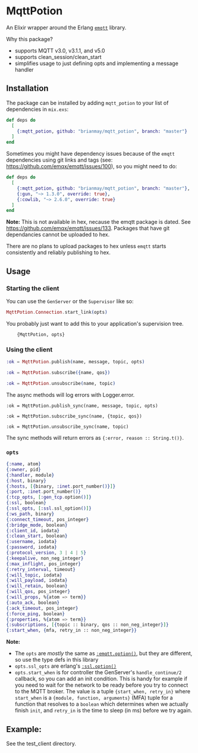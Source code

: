 # MqttPotion

An Elixir wrapper around the Erlang [`emqtt`](https://github.com/emqx/emqtt) library.

Why this package?

 * supports MQTT v3.0, v3.1.1, and v5.0
 * supports clean_session/clean_start
 * simplifies usage to just defining opts and implementing a message handler

## Installation

The package can be installed by adding `mqtt_potion` to your list of dependencies in
`mix.exs`:

```elixir
def deps do
  [
    {:mqtt_potion, github: "brianmay/mqtt_potion", branch: "master"}
  ]
end
```

Sometimes you might have dependency issues because of the `emqtt` dependencies
using git links and tags (see: https://github.com/emqx/emqtt/issues/100),
so you might need to do:

```elixir
def deps do
  [
    {:mqtt_potion, github: "brianmay/mqtt_potion", branch: "master"},
    {:gun, "~> 1.3.0", override: true},
    {:cowlib, "~> 2.6.0", override: true}
  ]
end
```

**Note:** This is not available in hex, necause the emqtt package is dated.
See https://github.com/emqx/emqtt/issues/133. Packages that have git
dependancies cannot be uploaded to hex.

There are no plans to upload packages to hex unless `emqtt` starts consistently
and reliably publishing to hex.

## Usage

### Starting the client

You can use the `GenServer` or the `Supervisor` like so:

```elixir
MqttPotion.Connection.start_link(opts)
```
You probably just want to add this to your application's supervision tree.

```
    {MqttPotion, opts}
```

### Using the client

```elixir
:ok = MqttPotion.publish(name, message, topic, opts)

:ok = MqttPotion.subscribe({name, qos})

:ok = MqttPotion.unsubscribe(name, topic)
```

The async methods will log errors with Logger.error.

```
:ok = MqttPotion.publish_sync(name, message, topic, opts)

:ok = MqttPotion.subscribe_sync(name, {topic, qos})

:ok = MqttPotion.unsubscribe_sync(name, topic)
```

The sync methods will return errors as `{:error, reason :: String.t()}`.

### `opts`

```elixir
{:name, atom}
{:owner, pid}
{:handler, module}
{:host, binary}
{:hosts, [{binary, :inet.port_number()}]}
{:port, :inet.port_number()}
{:tcp_opts, [:gen_tcp.option()]}
{:ssl, boolean}
{:ssl_opts, [:ssl.ssl_option()]}
{:ws_path, binary}
{:connect_timeout, pos_integer}
{:bridge_mode, boolean}
{:client_id, iodata}
{:clean_start, boolean}
{:username, iodata}
{:password, iodata}
{:protocol_version, 3 | 4 | 5}
{:keepalive, non_neg_integer}
{:max_inflight, pos_integer}
{:retry_interval, timeout}
{:will_topic, iodata}
{:will_payload, iodata}
{:will_retain, boolean}
{:will_qos, pos_integer}
{:will_props, %{atom => term}}
{:auto_ack, boolean}
{:ack_timeout, pos_integer}
{:force_ping, boolean}
{:properties, %{atom => term}}
{:subscriptions, [{topic :: binary, qos :: non_neg_integer}]}
{:start_when, {mfa, retry_in :: non_neg_integer}}
```

**Note:**

 * The `opts` are *mostly* the same as [`:emqtt.option()`](https://github.com/emqx/emqtt/blob/783c943f7aa1295b99f4a0c20436978eb6b70053/src/emqtt.erl#L105), but they are different, so use the type defs in this library
 * `opts.ssl_opts` are erlang's [`:ssl.option()`](https://erlang.org/doc/man/ssl.html#type-tls_client_option)
 * `opts.start_when` is for controller the GenServer's `handle_continue/2` callback, so you can add an
 init condition. This is handy for example if you need to wait for the network to be ready before you try to connect to the MQTT broker. The value is a tuple `{start_when, retry_in}` where `start_when` is a `{module, function, arguments}` (MFA) tuple for a function that resolves to a `boolean` which determines when we actually finish `init`, and `retry_in` is the time to sleep (in ms) before we try again.

## Example:

See the test_client directory.
